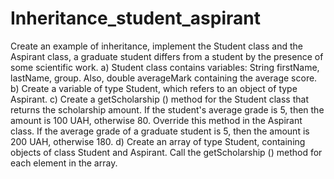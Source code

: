 # Inheritance_student_aspirant
 Create an example of inheritance, implement the Student class and the Aspirant class, a graduate student differs from a student by the presence of some scientific work. a) Student class contains variables: String firstName, lastName, group. Also, double averageMark containing the average score. b) Create a variable of type Student, which refers to an object of type Aspirant. c) Create a getScholarship () method for the Student class that returns the scholarship amount. If the student's average grade is 5, then the amount is 100 UAH, otherwise 80. Override this method in the Aspirant class. If the average grade of a graduate student is 5, then the amount is 200 UAH, otherwise 180. d) Create an array of type Student, containing objects of class Student and Aspirant. Call the getScholarship () method for each element in the array.
